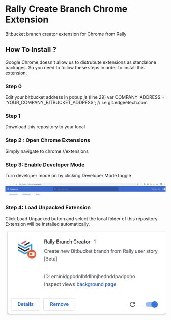 # Rally Create Branch Chrome Extension

Bitbucket branch creator extension for Chrome from Rally

## How To Install ?

Google Chrome doesn't allow us to distrubute extensions as standalone packages. So you need to follow these steps in order to install this extension.

### Step 0
Edit your bitbucket address in popup.js (line 29)
var COMPANY_ADDRESS = 'YOUR_COMPANY_BITBUCKET_ADDRESS'; // i.e git.edgeetech.com

### Step 1 

Download this repository to your local 

### Step 2 : Open Chrome Extensions

Simply navigate to chrome://extensions

### Step 3: Enable Developer Mode

Turn developer mode on by clicking Developer Mode toggle

![Chrome Extensions](https://github.com/edgeetech/Rally-Create-Branch-Chrome-Extension/blob/master/extensionTab.png)

### Step 4: Load Unpacked Extension

Click Load Unpacked button and select the local folder of this repository. Extension will be installed automatically.

![Successfully Installed](https://github.com/edgeetech/Rally-Create-Branch-Chrome-Extension/blob/master/installedExtension.png)

